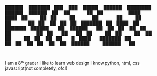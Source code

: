  ██████  ███████ ███    ███  █████  ██████  ████████     ██████   ██████  ██ 
██    ██ ██      ████  ████ ██   ██ ██   ██    ██        ██   ██ ██    ██ ██ 
██ ██ ██ ███████ ██ ████ ██ ███████ ██████     ██        ██████  ██    ██ ██ 
██ ██ ██      ██ ██  ██  ██ ██   ██ ██   ██    ██        ██   ██ ██    ██ ██ 
 █ ████  ███████ ██      ██ ██   ██ ██   ██    ██        ██████   ██████  ██ 
                                                                             
                                                                             
I am a 8ᵗʰ grader
I like to learn web design
I know python, html, css, javascript(not completely, ofc!)
